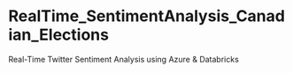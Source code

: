 # RealTime_SentimentAnalysis_Canadian_Elections
 Real-Time Twitter Sentiment Analysis using Azure & Databricks
